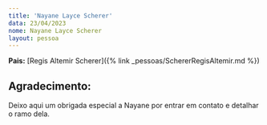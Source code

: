 ```yaml
---
title: 'Nayane Layce Scherer'
data: 23/04/2023
nome: Nayane Layce Scherer
layout: pessoa
---
```



**Pais:** [Regis Altemir Scherer]({% link _pessoas/SchererRegisAltemir.md %})<br/>

## Agradecimento:

Deixo aqui um obrigada especial a Nayane por entrar em contato e detalhar o ramo dela.

